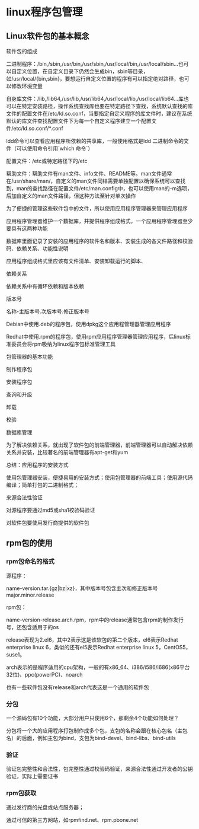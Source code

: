 # linux程序包管理

## Linux软件包的基本概念

软件包的组成

二进制程序：/bin,/sbin,/usr/bin,/usr/sbin,/usr/local/bin,/usr/local/sbin...也可以自定义位置，在自定义目录下仍然会生成bin，sbin等目录，如/usr/local/{bin,sbin}，要想运行自定义位置的程序有可以指定绝对路径，也可以修改环境变量

自身库文件：/lib,/lib64,/usr/lib,/usr/lib64,/usr/local/lib,/usr/local/lib64...库也可以在特定安装路径，操作系统查找库也要在特定路径下查找，系统默认查找的库文件的配置文件在/etc/ld.so.conf，当要指定自定义程序的库文件时，建议在系统默认的库文件查找配置文件下为每一个自定义程序建立一个配置文件/etc/ld.so.conf/*.conf

ldd命令可以查看应用程序所依赖的共享库，一般使用格式是ldd 二进制命令的文件（可以使用命令引用\`which 命令\`）

配置文件：/etc或特定路径下的/etc

帮助文件：帮助文件有man文件、info文件、README等。man文件通常在/usr/share/man/，自定义的man文件同样需要单独配置以确保系统可以查找到，man的查找路径在配置文件/etc/man.config中，也可以使用man的-m选项，后加自定义的man文件路径，但这种方法至针对单次操作

为了便捷的管理这些软件包中的文件，所以使用应用程序管理器来管理应用程序

应用程序管理器维护一个数据库，并提供程序组成格式，一个应用程序管理器至少要具有这两种功能

数据库里面记录了安装的应用程序的软件名和版本、安装生成的各文件路径和校验码、依赖关系、功能性说明

应用程序组成格式里应该有文件清单、安装卸载运行的脚本、

依赖关系

依赖关系中有循环依赖和版本依赖

版本号

名称-主版本号.次版本号.修正版本号

Debian中使用.deb的程序包，使用dpkg这个应用程管理器管理应用程序

Redhat中使用.rpm的程序包，使用rpm应用程序管理器管理应用程序，后linux标准委员会将rpm吸纳为linux程序包标准管理工具

包管理器的基本功能

制作程序包

安装程序包

查询和升级

卸载

校验

数据库管理

为了解决依赖关系，就出现了软件包的前端管理器，前端管理器可以自动解决依赖关系并安装，比较著名的前端管理器有apt-get和yum

总结：应用程序的安装方式

使用包管理器安装，便捷易用的安装方式；使用包管理器的前端工具；使用源代码编译；简单打包的二进制格式；

来源合法性验证

对源程序要通过md5或sha1校验码验证

对软件包要使用发行商提供的软件包

## rpm包的使用

### rpm包命名的格式

源程序：

name-version.tar.{gz|bz|xz}，其中版本号包含主次和修正版本号major.minor.release

rpm包：

name-version-release.arch.rpm，rpm中的release通常包含rpm的制作发行号，还包含适用于的os

release表现为2.el6，其中2表示这是该软包的第二个版本，el6表示Redhat enterprise linux 6，类似的还有el5表示Redhat enterprise linux 5，CentOS5，suse1。

arch表示的是程序适用的cpu架构，一般的有x86_64、i386/i586/i686(x86平台32位)、ppc(powerPC)、noarch

也有一些软件包没有release和arch代表这是一个通用的软件包

### 分包

一个源码包有10个功能，大部分用户只使用6个，那剩余4个功能如何处理？

分包将一个大的应用程序打包制作成多个包，支包的名称会跟在核心包名（主包名）的后面，例如主包为bind，支包为bind-devel、bind-libs、bind-utils

### 验证

验证包完整性和合法性，包完整性通过校验码验证，来源合法性通过开发者的公钥验证，实际上需要证书

### rpm包获取

通过发行商的光盘或站点服务器；

通过可信的第三方网站，如rpmfind.net、rpm.pbone.net

